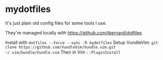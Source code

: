 # mydotfiles

It's just plain old config files for some tools I use.

They're managed locally with https://github.com/jbernard/dotfiles

Install with `dotfiles --force --sync -R mydotfiles`
Setup VundleVim: `git clone https://github.com/VundleVim/Vundle.vim.git ~/.vim/bundle/Vundle.vim`
Then in Vim : `:PluginInstall`
